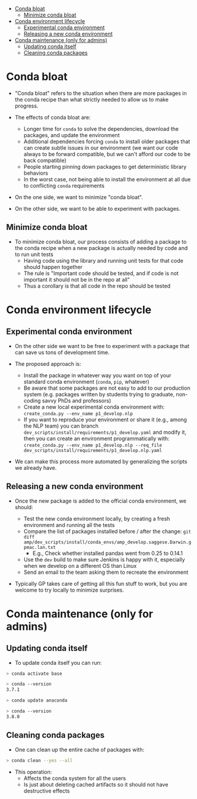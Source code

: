 <!--ts-->
   * [Conda bloat](#conda-bloat)
      * [Minimize conda bloat](#minimize-conda-bloat)
   * [Conda environment lifecycle](#conda-environment-lifecycle)
      * [Experimental conda environment](#experimental-conda-environment)
      * [Releasing a new conda environment](#releasing-a-new-conda-environment)
   * [Conda maintenance (only for admins)](#conda-maintenance-only-for-admins)
      * [Updating conda itself](#updating-conda-itself)
      * [Cleaning conda packages](#cleaning-conda-packages)



<!--te-->

# Conda bloat

- "Conda bloat" refers to the situation when there are more packages in the
  conda recipe than what strictly needed to allow us to make progress.

- The effects of conda bloat are:
  - Longer time for `conda` to solve the dependencies, download the packages,
    and update the environment
  - Additional dependencies forcing `conda` to install older packages that can
    create subtle issues in our environment (we want our code always to be
    forward compatible, but we can't afford our code to be back compatible)
  - People starting pinning down packages to get deterministic library behaviors
  - In the worst case, not being able to install the environment at all due to
    conflicting `conda` requirements

- On the one side, we want to minimize "conda bloat".
- On the other side, we want to be able to experiment with packages.

## Minimize conda bloat

- To minimize conda bloat, our process consists of adding a package to the conda
  recipe when a new package is actually needed by code and to run unit tests
  - Having code using the library and running unit tests for that code should
    happen together
  - The rule is "Important code should be tested, and if code is not important
    it should not be in the repo at all"
  - Thus a corollary is that all code in the repo should be tested

# Conda environment lifecycle

## Experimental conda environment

- On the other side we want to be free to experiment with a package that can
  save us tons of development time.

- The proposed approach is:
  - Install the package in whatever way you want on top of your standard conda
    environment (`conda`, `pip`, whatever)
  - Be aware that some packages are not easy to add to our production system
    (e.g. packages written by students trying to graduate, non-coding savvy PhDs
    and professors)
  - Create a new local experimental conda environment with:
    `create_conda.py --env_name p1_develop.nlp`
  - If you want to reproduce your environment or share it (e.g., among the NLP
    team) you can branch `dev_scripts/install/requirements/p1_develop.yaml` and
    modify it, then you can create an environment programmatically with:
    `create_conda.py --env_name p1_develop.nlp --req_file dev_scripts/install/requirements/p1_develop.nlp.yaml`

- We can make this process more automated by generalizing the scripts we already
  have.

## Releasing a new conda environment

- Once the new package is added to the official conda environment, we should:
  - Test the new conda environment locally, by creating a fresh environment and
    running all the tests
  - Compare the list of packages installed before / after the change:
    `git diff amp/dev_scripts/install/conda_envs/amp_develop.saggese.Darwin.gpmac.lan.txt`
    - E.g., Check whether installed pandas went from 0.25 to 0.14.1
  - Use the `dev` build to make sure Jenkins is happy with it, especially when
    we develop on a different OS than Linux
  - Send an email to the team asking them to recreate the environment

- Typically GP takes care of getting all this fun stuff to work, but you are
  welcome to try locally to minimize surprises.

# Conda maintenance (only for admins)

## Updating conda itself

- To update conda itself you can run:

```bash
> conda activate base

> conda --version
3.7.1

> conda update anaconda

> conda --version
3.8.0
```

## Cleaning conda packages

- One can clean up the entire cache of packages with:

```bash
> conda clean --yes --all
```

- This operation:
  - Affects the conda system for all the users
  - Is just about deleting cached artifacts so it should not have destructive
    effects
